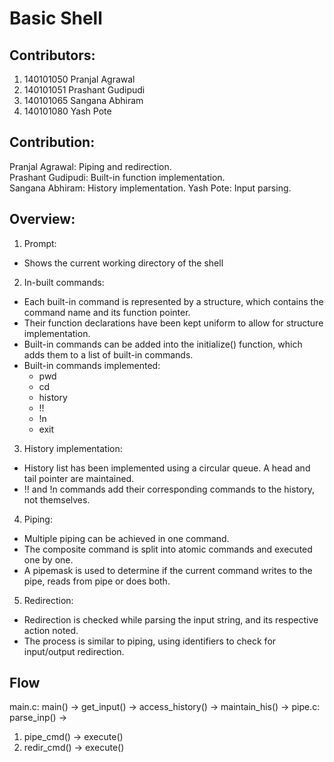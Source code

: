 # Basic Shell #

## Contributors: ##
1. 140101050 Pranjal Agrawal 
2. 140101051 Prashant Gudipudi 
3. 140101065 Sangana Abhiram 
4. 140101080 Yash Pote 

## Contribution: ##
Pranjal Agrawal: Piping and redirection.  
Prashant Gudipudi: Built-in function implementation.  
Sangana Abhiram: History implementation. 
Yash Pote: Input parsing.

## Overview: ##
1. Prompt:
  * Shows the current working directory of the shell
2. In-built commands:
  * Each built-in command is represented by a structure, which contains the command name and its function pointer.
  * Their function declarations have been kept uniform to allow for structure implementation.
  * Built-in commands can be added into the initialize() function, which adds them to a list of built-in commands.
  * Built-in commands implemented:
    * pwd
    * cd
    * history
    * !!
    * !n
    * exit
3. History implementation:
  * History list has been implemented using a circular queue. A head and tail pointer are maintained.
  * !! and !n commands add their corresponding commands to the history, not themselves.
4. Piping:
  * Multiple piping can be achieved in one command.
  * The composite command is split into atomic commands and executed one by one.
  * A pipemask is used to determine if the current command writes to the pipe, reads from pipe or does both.
5. Redirection:
  * Redirection is checked while parsing the input string, and its respective action noted.
  * The process is similar to piping, using identifiers to check for input/output redirection.

## Flow ##
main.c: main() -> get_input() -> access_history() -> maintain_his() -> pipe.c: parse_inp() ->  
1. pipe_cmd() -> execute()  
2. redir_cmd() -> execute()
